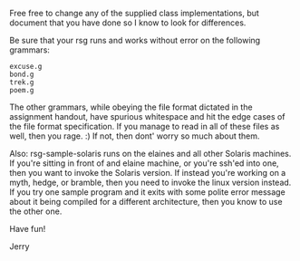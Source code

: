 Free free to change any of the supplied class implementations, 
but document that you have done so I know to look for differences.

Be sure that your rsg runs and works without error on the following
grammars:

	excuse.g
	bond.g
	trek.g
	poem.g

The other grammars, while obeying the file format dictated in the
assignment handout, have spurious whitespace and hit the edge
cases of the file format specification.  If you manage to
read in all of these files as well, then you rage. :)  If not,
then dont' worry so much about them.

Also: rsg-sample-solaris runs on the elaines and all other Solaris
machines.  If you're sitting in front of and elaine machine, or you're
ssh'ed into one, then you want to invoke the Solaris version.  If instead
you're working on a myth, hedge, or bramble, then you need to invoke
the linux version instead.  If you try one sample program and it exits
with some polite error message about it being compiled for a different
architecture, then you know to use the other one.

Have fun!

Jerry